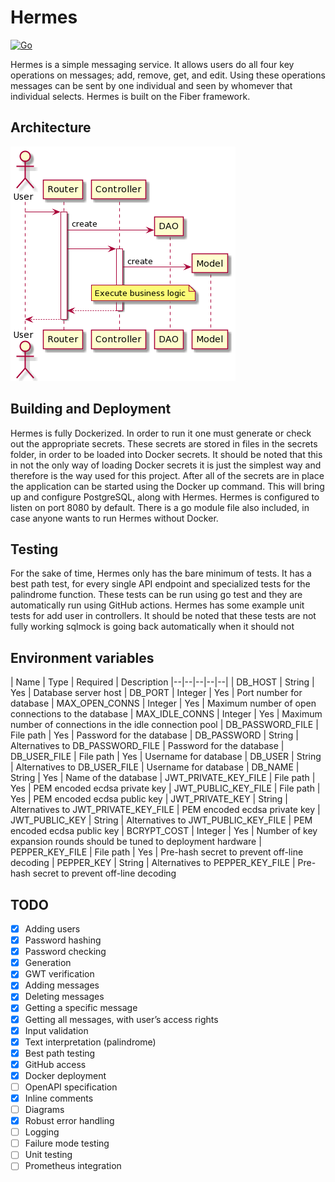 # Hermes

[![Go](https://github.com/Daniel-W-Innes/hermes/actions/workflows/tests.yml/badge.svg?branch=main)](https://github.com/Daniel-W-Innes/hermes/actions/workflows/tests.yml)

Hermes is a simple messaging service. It allows users do all four key operations on messages; add, remove, get, and
edit. Using these operations messages can be sent by one individual and seen by whomever that individual selects. Hermes
is built on the Fiber framework.

## Architecture

![Generic flow for all routes](./docs/genericFlow.png)

## Building and Deployment

Hermes is fully Dockerized. In order to run it one must generate or check out the appropriate secrets. These secrets are
stored in files in the secrets folder, in order to be loaded into Docker secrets. It should be noted that this in not
the only way of loading Docker secrets it is just the simplest way and therefore is the way used for this project. After
all of the secrets are in place the application can be started using the Docker up command. This will bring up and
configure PostgreSQL, along with Hermes. Hermes is configured to listen on port 8080 by default. There is a go module
file also included, in case anyone wants to run Hermes without Docker.

## Testing

For the sake of time, Hermes only has the bare minimum of tests. It has a best path test, for every single API endpoint
and specialized tests for the palindrome function. These tests can be run using go test and they are automatically run
using GitHub actions. Hermes has some example unit tests for add user in controllers. It should be noted that these tests
are not fully working sqlmock is going back automatically when it should not

## Environment variables

| Name | Type | Required | Description
|--|--|--|--|--|
| DB_HOST | String | Yes | Database server host
| DB_PORT | Integer | Yes | Port number for database
| MAX_OPEN_CONNS | Integer | Yes | Maximum number of open connections to the database
| MAX_IDLE_CONNS | Integer | Yes | Maximum number of connections in the idle connection pool
| DB_PASSWORD_FILE | File path | Yes | Password for the database
| DB_PASSWORD | String | Alternatives to DB_PASSWORD_FILE |  Password for the database
| DB_USER_FILE | File path | Yes | Username for database
| DB_USER | String | Alternatives to DB_USER_FILE | Username for database
| DB_NAME | String | Yes | Name of the database
| JWT_PRIVATE_KEY_FILE | File path | Yes | PEM encoded ecdsa private key
| JWT_PUBLIC_KEY_FILE | File path | Yes | PEM encoded ecdsa public key
| JWT_PRIVATE_KEY | String | Alternatives to JWT_PRIVATE_KEY_FILE | PEM encoded ecdsa private key
| JWT_PUBLIC_KEY | String | Alternatives to JWT_PUBLIC_KEY_FILE | PEM encoded ecdsa public key
| BCRYPT_COST | Integer | Yes | Number of key expansion rounds should be tuned to deployment hardware
| PEPPER_KEY_FILE | File path | Yes | Pre-hash secret to prevent off-line decoding
| PEPPER_KEY |  String | Alternatives to PEPPER_KEY_FILE | Pre-hash secret to prevent off-line decoding

## TODO

- [x] Adding users
- [x] Password hashing
- [x] Password checking
- [x] Generation
- [x] GWT verification
- [x] Adding messages
- [x] Deleting messages
- [x] Getting a specific message
- [x] Getting all messages, with user’s access rights
- [x] Input validation
- [x] Text interpretation (palindrome)
- [x] Best path testing
- [x] GitHub access
- [x] Docker deployment
- [ ] OpenAPI specification
- [X] Inline comments
- [ ] Diagrams
- [X] Robust error handling
- [ ] Logging
- [ ] Failure mode testing
- [ ] Unit testing
- [ ] Prometheus integration
